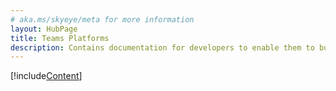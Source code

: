 ```yaml
---
# aka.ms/skyeye/meta for more information
layout: HubPage
title: Teams Platforms
description: Contains documentation for developers to enable them to build great apps with Microsoft Teams
---
```

[!include[Content](~/includes/landing-page.html)]
